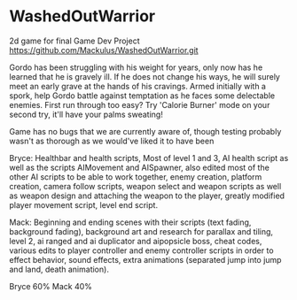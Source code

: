 # WashedOutWarrior
2d game for final Game Dev Project
https://github.com/Mackulus/WashedOutWarrior.git

Gordo has been struggling with his weight for years, only now has he learned that he is gravely ill. If he does not change his ways, he will surely meet an early grave at the hands of his cravings. Armed initially with a spork, help Gordo battle against temptation as he faces some delectable enemies. First run through too easy? Try 'Calorie Burner' mode on your second try, it'll have your palms sweating!

Game has no bugs that we are currently aware of, though testing probably wasn't as thorough as we would've liked it to have been

Bryce: Healthbar and health scripts, Most of level 1 and 3, AI health script as well as the scripts AIMovement and AISpawner, also edited most of the other AI scripts to be able to work together, enemy creation, platform creation, camera follow scripts, weapon select and weapon scripts as well as weapon design and attaching the weapon to the player, greatly modified player movement script, level end script.

Mack: Beginning and ending scenes with their scripts (text fading, background fading), background art and research for parallax and tiling, level 2, ai ranged and ai duplicator and aipopsicle boss, cheat codes, various edits to player controller and enemy controller scripts in order to effect behavior, sound effects, extra animations (separated jump into jump and land, death animation).

Bryce 60%
Mack 40%

